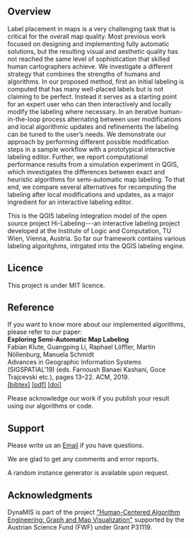 <script src="https://cdn.mathjax.org/mathjax/latest/MathJax.js?config=TeX-AMS-MML_HTMLorMML" type="text/javascript"></script>
<style>
* {
  box-sizing: border-box;
}

.column {
  float: left;
  width: 50%;
  padding: 5px;
}

/* Clearfix (clear floats) */
.row::after {
  content: "";
  clear: both;
  display: table;
}
</style>

## Overview
Label placement in maps is a very challenging task that is critical for the overall map quality.
Most previous work focused on designing and implementing fully automatic solutions, but the
resulting visual and aesthetic quality has not reached the same level of sophistication that skilled
human cartographers achieve. 
We investigate a different strategy that combines the strengths of
humans and algorithms. 
In our proposed method, first an initial labeling is computed that has
many well-placed labels but is not claiming to be perfect. 
Instead it serves as a starting point for
an expert user who can then interactively and locally modify the labeling where necessary. In an
iterative human-in-the-loop process alternating between user modifications and local algorithmic
updates and refinements the labeling can be tuned to the user’s needs.
We demonstrate our approach by performing different possible modification steps in a sample
workflow with a prototypical interactive labeling editor. Further, we report computational
performance results from a simulation experiment in QGIS, which investigates the differences
between exact and heuristic algorithms for semi-automatic map labeling. 
To that end, we compare several alternatives for recomputing the labeling after local modifications and updates,
as a major ingredient for an interactive labeling editor.


This is the QGIS labeling integration model of the open source project Hi-Labeling---an interactive labeling project developed at the  Institute of Logic and Computation, TU Wien, Vienna, Austria.
So far our framework contains various labeling algoritghms, intrgated into the QGIS labeling engine.




## Licence

This project is under MIT licence. 
## Reference
If you want to know more about our implemented algorithms, please refer to our paper:<br>
**Exploring Semi-Automatic Map Labeling**<br>
Fabian Klute, Guangping Li, Raphael Löffler, Martin Nöllenburg, Manuela Schmidt<br>
Advances in Geographic Information Systems (SIGSPATIAL'19) (eds. Farnoush Banaei Kashani, Goce Trajcevski etc.), pages 13–22. ACM, 2019.<br>
[[bibtex]](https://www.ac.tuwien.ac.at/publications/fs-esl-19?file=../../publications/noellenburg-ac-web.bib) [[pdf]](https://arxiv.org/abs/1910.07799) [[doi]](https://dx.doi.org/10.1145/3347146.3359359)


Please acknowledge our work if you publish your result using our algorithms or code.


## Support
Please write us an [Email](mailto:guangping@ac.tuwien.ac.at) if you have questions.

We are glad to get any comments and error reports.

A random instance generator is available upon request.
## Acknowledgments
DynaMIS is part of the project ["Human-Centered Algorithm Engineering: Graph and Map Visualization"](https://www.ac.tuwien.ac.at/research/humalgo/) supported by the Austrian Science Fund (FWF) under Grant P31119.
